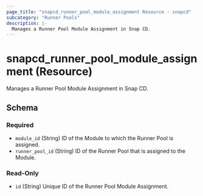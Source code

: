 ```yaml
---
page_title: "snapcd_runner_pool_module_assignment Resource - snapcd"
subcategory: "Runner Pools"
description: |-
  Manages a Runner Pool Module Assignment in Snap CD.
---
```


# snapcd_runner_pool_module_assignment (Resource)

Manages a Runner Pool Module Assignment in Snap CD.




<!-- schema generated by tfplugindocs -->
## Schema

### Required

- `module_id` (String) ID of the Module to which the Runner Pool is assigned.
- `runner_pool_id` (String) ID of the Runner Pool that is assigned to the Module.

### Read-Only

- `id` (String) Unique ID of the Runner Pool Module Assignment.
